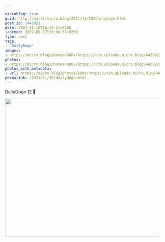 ```yaml
---

microblog: true
guid: http://matti.micro.blog/2021/11/10/dailydogo.html
post_id: 1440921
date: 2021-11-10T16:49:21+0200
lastmod: 2022-09-12T10:06:31+0200
type: post
tags:
- "DailyDogo"
images:
- https://micro.blog/photos/600x/https://cdn.uploads.micro.blog/44388/2021/e5e1b158d0.jpg
photos:
- https://micro.blog/photos/600x/https://cdn.uploads.micro.blog/44388/2021/e5e1b158d0.jpg
photos_with_metadata:
- url: https://micro.blog/photos/600x/https://cdn.uploads.micro.blog/44388/2021/e5e1b158d0.jpg
permalink: /2021/11/10/dailydogo.html
---
```

DailyDogo 12 🐶

<img src="/media/uploads/2021/e5e1b158d0.jpg" width="600" height="450" alt="" />
